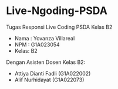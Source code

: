 # Live-Ngoding-PSDA
Tugas Responsi Live Coding PSDA Kelas B2

- Nama : Yovanza Villareal
- NPM  : G1A023054
- Kelas: B2

Dengan Asisten Dosen Kelas B2:
- Attiya Dianti Fadli	(G1A022002)
- Alif Nurhidayat    	(G1A022073)
